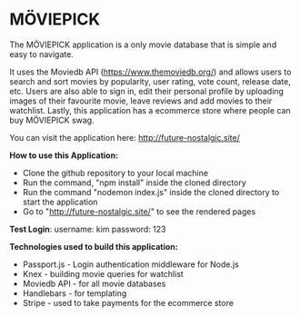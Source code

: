 # MÖVIEPICK

The MÖVIEPICK application is a only movie database that is simple and easy to navigate. 

It uses the Moviedb API (https://www.themoviedb.org/) and allows users to search and sort movies by popularity, user rating, vote count, release date, etc. Users are also able to sign in, edit their personal profile by uploading images of their favourite movie, leave reviews and add movies to their watchlist. Lastly, this application has a ecommerce store where people can buy MÖVIEPICK swag.

You can visit the application here: http://future-nostalgic.site/

**How to use this Application:**
- Clone the github repository to your local machine
- Run the command, "npm install" inside the cloned directory
- Run the command "nodemon index.js" inside the cloned directory to start the application
- Go to "http://future-nostalgic.site/" to see the rendered pages

**Test Login**: 
username: kim 
password: 123

**Technologies used to build this application:**
- Passport.js - Login authentication middleware for Node.js 
- Knex - building movie queries for watchlist
- Moviedb API - for all movie databases
- Handlebars - for templating 
- Stripe - used to take payments for the ecommerce store
